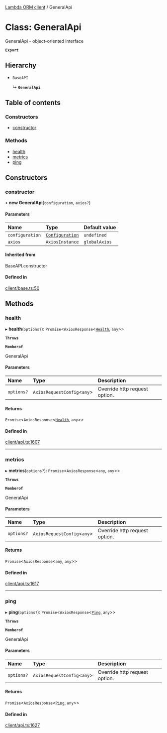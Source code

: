 [Lambda ORM client](../README.md) / GeneralApi

# Class: GeneralApi

GeneralApi - object-oriented interface

**`Export`**

## Hierarchy

- `BaseAPI`

  ↳ **`GeneralApi`**

## Table of contents

### Constructors

- [constructor](GeneralApi.md#constructor)

### Methods

- [health](GeneralApi.md#health)
- [metrics](GeneralApi.md#metrics)
- [ping](GeneralApi.md#ping)

## Constructors

### constructor

• **new GeneralApi**(`configuration`, `axios?`)

#### Parameters

| Name | Type | Default value |
| :------ | :------ | :------ |
| `configuration` | [`Configuration`](Configuration.md) | `undefined` |
| `axios` | `AxiosInstance` | `globalAxios` |

#### Inherited from

BaseAPI.constructor

#### Defined in

[client/base.ts:50](https://github.com/FlavioLionelRita/lambdaorm-client-node/blob/dc8a5fe/src/lib/client/base.ts#L50)

## Methods

### health

▸ **health**(`options?`): `Promise`<`AxiosResponse`<[`Health`](../interfaces/Health.md), `any`\>\>

**`Throws`**

**`Memberof`**

GeneralApi

#### Parameters

| Name | Type | Description |
| :------ | :------ | :------ |
| `options?` | `AxiosRequestConfig`<`any`\> | Override http request option. |

#### Returns

`Promise`<`AxiosResponse`<[`Health`](../interfaces/Health.md), `any`\>\>

#### Defined in

[client/api.ts:1607](https://github.com/FlavioLionelRita/lambdaorm-client-node/blob/dc8a5fe/src/lib/client/api.ts#L1607)

___

### metrics

▸ **metrics**(`options?`): `Promise`<`AxiosResponse`<`any`, `any`\>\>

**`Throws`**

**`Memberof`**

GeneralApi

#### Parameters

| Name | Type | Description |
| :------ | :------ | :------ |
| `options?` | `AxiosRequestConfig`<`any`\> | Override http request option. |

#### Returns

`Promise`<`AxiosResponse`<`any`, `any`\>\>

#### Defined in

[client/api.ts:1617](https://github.com/FlavioLionelRita/lambdaorm-client-node/blob/dc8a5fe/src/lib/client/api.ts#L1617)

___

### ping

▸ **ping**(`options?`): `Promise`<`AxiosResponse`<[`Ping`](../interfaces/Ping.md), `any`\>\>

**`Throws`**

**`Memberof`**

GeneralApi

#### Parameters

| Name | Type | Description |
| :------ | :------ | :------ |
| `options?` | `AxiosRequestConfig`<`any`\> | Override http request option. |

#### Returns

`Promise`<`AxiosResponse`<[`Ping`](../interfaces/Ping.md), `any`\>\>

#### Defined in

[client/api.ts:1627](https://github.com/FlavioLionelRita/lambdaorm-client-node/blob/dc8a5fe/src/lib/client/api.ts#L1627)
